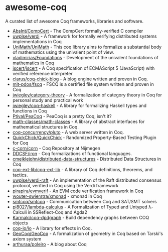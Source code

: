 # awesome-coq

A curated list of awesome Coq frameworks, libraries and software.

* [AbsInt/CompCert](https://github.com/AbsInt/CompCert) - The CompCert formally-verified C compiler
* [uwplse/verdi](https://github.com/uwplse/verdi) - A framework for formally verifying distributed systems implementations in Coq
* [UniMath/UniMath](https://github.com/UniMath/UniMath) - This coq library aims to formalize a substantial body of mathematics using the univalent point of view.
* [vladimirias/Foundations](https://github.com/vladimirias/Foundations) - Development of the univalent foundations of mathematics in Coq
* [jscert/jscert](https://github.com/jscert/jscert) - A Coq specification of ECMAScript 5 (JavaScript) with verified reference interpreter
* [clarus/coq-chick-blog](https://github.com/clarus/coq-chick-blog) - A blog engine written and proven in Coq.
* [mit-pdos/fscq](https://github.com/mit-pdos/fscq) - FSCQ is a certified file system written and proven in Coq
* [jwiegley/category-theory](https://github.com/jwiegley/category-theory) - A formalization of category theory in Coq for personal study and practical work
* [jwiegley/coq-haskell](https://github.com/jwiegley/coq-haskell) - A library for formalizing Haskell types and functions in Coq
* [Ptival/PeaCoq](https://github.com/Ptival/PeaCoq) - PeaCoq is a pretty Coq, isn't it?
* [math-classes/math-classes](https://github.com/math-classes/math-classes) - A library of abstract interfaces for mathematical structures in Coq.
* [coq-concurrency/pluto](https://github.com/coq-concurrency/pluto) - A web server written in Coq.
* [QuickChick/QuickChick](https://github.com/QuickChick/QuickChick) - Randomized Property-Based Testing Plugin for Coq
* [c-corn/corn](https://github.com/c-corn/corn) - Coq Repository at Nijmegen
* [DDCSF/iron](https://github.com/DDCSF/iron) - Coq formalizations of functional languages.
* [cmeiklejohn/distributed-data-structures](https://github.com/cmeiklejohn/distributed-data-structures) - Distributed Data Structures in Coq
* [coq-ext-lib/coq-ext-lib](https://github.com/coq-ext-lib/coq-ext-lib) - A library of Coq definitions, theorems, and tactics.
* [uwplse/verdi-raft](https://github.com/uwplse/verdi-raft) - An implementation of the Raft distributed consensus protocol, verified in Coq using the Verdi framework
* [pirapira/evmverif](https://github.com/pirapira/evmverif) - An EVM code verification framework in Coq
* [wouter-swierstra/xmonad](https://github.com/wouter-swierstra/xmonad) - xmonad in Coq
* [smtcoq/smtcoq](https://github.com/smtcoq/smtcoq) - Communication between Coq and SAT/SMT solvers
* [pi8027/lambda-calculus](https://github.com/pi8027/lambda-calculus) - A Formalization of Typed and Untyped λ-Calculi in SSReflect-Coq and Agda2
* [Karmaki/coq-dpdgraph](https://github.com/Karmaki/coq-dpdgraph) - Build dependency graphs between COQ objects
* [coq-io/io](https://github.com/coq-io/io) - A library for effects in Coq.
* [GeoCoq/GeoCoq](https://github.com/GeoCoq/GeoCoq) - A formalization of geometry in Coq based on Tarski's axiom system
* [arthuraa/poleiro](https://github.com/arthuraa/poleiro) - A blog about Coq
